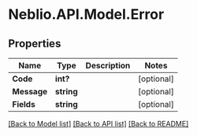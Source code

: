 # Neblio.API.Model.Error
## Properties

Name | Type | Description | Notes
------------ | ------------- | ------------- | -------------
**Code** | **int?** |  | [optional] 
**Message** | **string** |  | [optional] 
**Fields** | **string** |  | [optional] 

[[Back to Model list]](../README.md#documentation-for-models) [[Back to API list]](../README.md#documentation-for-api-endpoints) [[Back to README]](../README.md)

